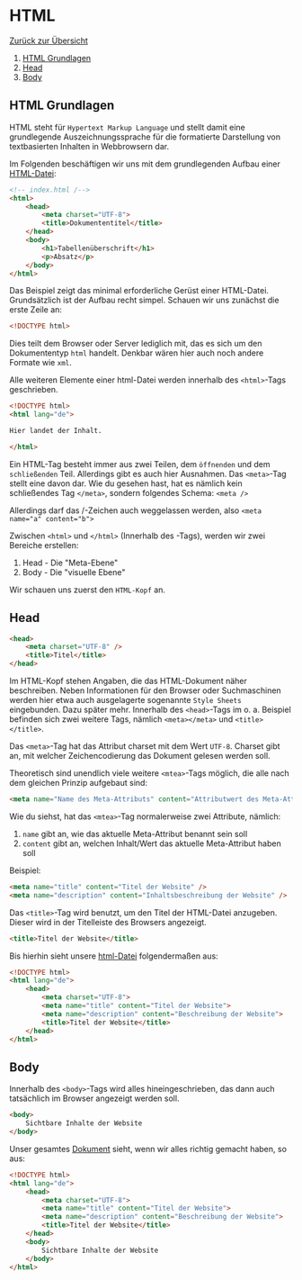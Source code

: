 # HTML

[Zurück zur Übersicht](../README.md)

1. [HTML Grundlagen](#html-grundlagen)
2. [Head](#head)
3. [Body](#body)

## HTML Grundlagen
HTML steht für ``Hypertext Markup Language`` und stellt damit eine grundlegende Auszeichnungssprache für die formatierte Darstellung von textbasierten Inhalten in Webbrowsern dar.

Im Folgenden beschäftigen wir uns mit dem grundlegenden Aufbau einer [HTML-Datei](../index.html):
```html
<!-- index.html /-->
<html>
    <head>
        <meta charset="UTF-8">
        <title>Dokumententitel</title>
    </head>
    <body>
        <h1>Tabellenüberschrift</h1>
        <p>Absatz</p>
    </body>
</html>
```
Das Beispiel zeigt das minimal erforderliche Gerüst einer HTML-Datei. Grundsätzlich ist der Aufbau recht simpel. Schauen wir uns zunächst die erste Zeile an:

```html
<!DOCTYPE html>
```
Dies teilt dem Browser oder Server lediglich mit, das es sich um den Dokumententyp ``html`` handelt. Denkbar wären hier auch noch andere Formate wie ``xml``.

Alle weiteren Elemente einer html-Datei werden innerhalb des ``<html>``-Tags geschrieben.
````html
<!DOCTYPE html>
<html lang="de">

Hier landet der Inhalt.

</html>
````
Ein HTML-Tag besteht immer aus zwei Teilen, dem ``öffnenden`` und dem ``schließenden`` Teil. Allerdings gibt es auch hier Ausnahmen. Das ``<meta>``-Tag stellt eine davon dar. Wie du gesehen hast, hat es nämlich kein schließendes Tag ``</meta>``, sondern folgendes Schema: ``<meta />``

Allerdings darf das /-Zeichen auch weggelassen werden, also ``<meta name="a" content="b">``

Zwischen ``<html>`` und ``</html>`` (Innerhalb des <html>-Tags), werden wir zwei Bereiche erstellen:

1. Head - Die "Meta-Ebene"
2. Body - Die "visuelle Ebene"

Wir schauen uns zuerst den ``HTML-Kopf`` an.

## Head
````html
<head>
    <meta charset="UTF-8" />
    <title>Titel</title>
</head>
````
Im HTML-Kopf stehen Angaben, die das HTML-Dokument näher beschreiben. Neben Informationen für den Browser oder Suchmaschinen werden hier etwa auch ausgelagerte sogenannte ``Style Sheets`` eingebunden. Dazu später mehr. Innerhalb des ``<head>``-Tags im o. a. Beispiel befinden sich zwei weitere Tags, nämlich ``<meta></meta>`` und ``<title></title>``.

Das ``<meta>``-Tag hat das Attribut charset mit dem Wert ``UTF-8``. Charset gibt an, mit welcher Zeichencodierung das Dokument gelesen werden soll.

Theoretisch sind unendlich viele weitere ``<mtea>``-Tags möglich, die alle nach dem gleichen Prinzip aufgebaut sind:
````html
<meta name="Name des Meta-Attributs" content="Attributwert des Meta-Attributs" />
````
Wie du siehst, hat das ``<mtea>``-Tag normalerweise zwei Attribute, nämlich:

1. ``name`` gibt an, wie das aktuelle Meta-Attribut benannt sein soll
2. ``content`` gibt an, welchen Inhalt/Wert das aktuelle Meta-Attribut haben soll

Beispiel:
````html
<meta name="title" content="Titel der Website" />
<meta name="description" content="Inhaltsbeschreibung der Website" />
````
Das ``<title>``-Tag wird benutzt, um den Titel der HTML-Datei anzugeben. Dieser wird in der Titelleiste des Browsers angezeigt.
````html
<title>Titel der Website</title>
````
Bis hierhin sieht unsere [html-Datei](../html/html_grundlagen_head.html) folgendermaßen aus:
````html
<!DOCTYPE html>
<html lang="de">
    <head>
        <meta charset="UTF-8">
        <meta name="title" content="Titel der Website">
        <meta name="description" content="Beschreibung der Website">
        <title>Titel der Website</title>
    </head>
</html>
````
## Body
Innerhalb des ``<body>``-Tags wird alles hineingeschrieben, das dann auch tatsächlich im Browser angezeigt werden soll.
````html
<body>
    Sichtbare Inhalte der Website
</body>
````
Unser gesamtes [Dokument](../html/html_grundlagen.html) sieht, wenn wir alles richtig gemacht haben, so aus:
````html
<!DOCTYPE html>
<html lang="de">
    <head>
        <meta charset="UTF-8">
        <meta name="title" content="Titel der Website">
        <meta name="description" content="Beschreibung der Website">
        <title>Titel der Website</title>
    </head>
    <body>
        Sichtbare Inhalte der Website
    </body>
</html>
````
